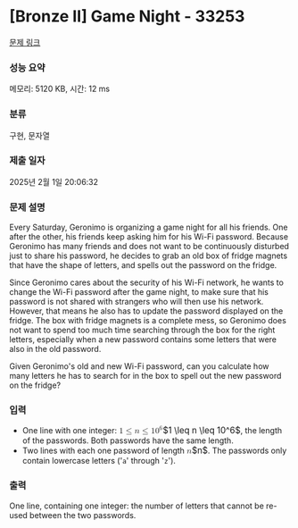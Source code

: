 # [Bronze II] Game Night - 33253 

[문제 링크](https://www.acmicpc.net/problem/33253) 

### 성능 요약

메모리: 5120 KB, 시간: 12 ms

### 분류

구현, 문자열

### 제출 일자

2025년 2월 1일 20:06:32

### 문제 설명

<p>Every Saturday, Geronimo is organizing a game night for all his friends. One after the other, his friends keep asking him for his Wi-Fi password. Because Geronimo has many friends and does not want to be continuously disturbed just to share his password, he decides to grab an old box of fridge magnets that have the shape of letters, and spells out the password on the fridge.</p>

<p>Since Geronimo cares about the security of his Wi-Fi network, he wants to change the Wi-Fi password after the game night, to make sure that his password is not shared with strangers who will then use his network. However, that means he also has to update the password displayed on the fridge. The box with fridge magnets is a complete mess, so Geronimo does not want to spend too much time searching through the box for the right letters, especially when a new password contains some letters that were also in the old password.</p>

<p>Given Geronimo's old and new Wi-Fi password, can you calculate how many letters he has to search for in the box to spell out the new password on the fridge?</p>

### 입력 

 <ul>
	<li>One line with one integer: <mjx-container class="MathJax" jax="CHTML" style="font-size: 109%; position: relative;"><mjx-math class="MJX-TEX" aria-hidden="true"><mjx-mn class="mjx-n"><mjx-c class="mjx-c31"></mjx-c></mjx-mn><mjx-mo class="mjx-n" space="4"><mjx-c class="mjx-c2264"></mjx-c></mjx-mo><mjx-mi class="mjx-i" space="4"><mjx-c class="mjx-c1D45B TEX-I"></mjx-c></mjx-mi><mjx-mo class="mjx-n" space="4"><mjx-c class="mjx-c2264"></mjx-c></mjx-mo><mjx-msup space="4"><mjx-mn class="mjx-n"><mjx-c class="mjx-c31"></mjx-c><mjx-c class="mjx-c30"></mjx-c></mjx-mn><mjx-script style="vertical-align: 0.393em;"><mjx-mn class="mjx-n" size="s"><mjx-c class="mjx-c36"></mjx-c></mjx-mn></mjx-script></mjx-msup></mjx-math><mjx-assistive-mml unselectable="on" display="inline"><math xmlns="http://www.w3.org/1998/Math/MathML"><mn>1</mn><mo>≤</mo><mi>n</mi><mo>≤</mo><msup><mn>10</mn><mn>6</mn></msup></math></mjx-assistive-mml><span aria-hidden="true" class="no-mathjax mjx-copytext">$1 \leq n \leq 10^6$</span></mjx-container>, the length of the passwords. Both passwords have the same length.</li>
	<li>Two lines with each one password of length <mjx-container class="MathJax" jax="CHTML" style="font-size: 109%; position: relative;"><mjx-math class="MJX-TEX" aria-hidden="true"><mjx-mi class="mjx-i"><mjx-c class="mjx-c1D45B TEX-I"></mjx-c></mjx-mi></mjx-math><mjx-assistive-mml unselectable="on" display="inline"><math xmlns="http://www.w3.org/1998/Math/MathML"><mi>n</mi></math></mjx-assistive-mml><span aria-hidden="true" class="no-mathjax mjx-copytext">$n$</span></mjx-container>. The passwords only contain lowercase letters ('<code>a</code>' through '<code>z</code>').</li>
</ul>

### 출력 

 <p>One line, containing one integer: the number of letters that cannot be re-used between the two passwords.</p>


